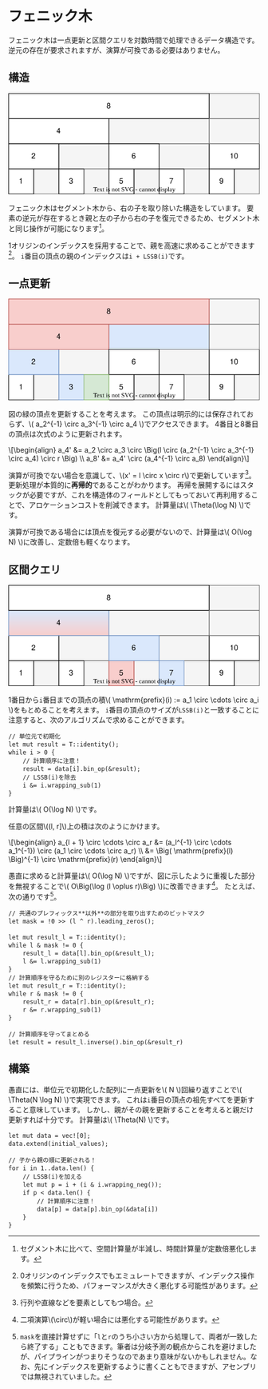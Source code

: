# フェニック木

フェニック木は一点更新と区間クエリを対数時間で処理できるデータ構造です。
逆元の存在が要求されますが、演算が可換である必要はありません。

## 構造

![fenwick tree](fenwick.drawio.svg)

フェニック木はセグメント木から、右の子を取り除いた構造をしています。
要素の逆元が存在するとき親と左の子から右の子を復元できるため、セグメント木と同じ操作が可能になります[^seg-ve-fenwick]。

1オリジンのインデックスを採用することで、親を高速に求めることができます[^one-based-indexing]。
`i`番目の頂点の親のインデックスは`i + LSSB(i)`です。

[^seg-ve-fenwick]: セグメント木に比べて、空間計算量が半減し、時間計算量が定数倍悪化します。
[^one-based-indexing]: 0オリジンのインデックスでもエミュレートできますが、インデックス操作を頻繁に行うため、パフォーマンスが大きく悪化する可能性があります。

## 一点更新

![fenwick tree](fenwick_update.drawio.svg)

図の緑の頂点を更新することを考えます。
この頂点は明示的には保存されておらず、\\( a_2^{-1} \circ a_3^{-1} \circ a_4 \\)でアクセスできます。
4番目と8番目の頂点は次式のように更新されます。

\\[\begin{align}
    a_4' &= a_2 \circ a_3 \circ \Big(l \circ (a_2^{-1} \circ a_3^{-1} \circ a_4) \circ r \Big) \\\\
    a_8' &= a_4' \circ (a_4^{-1} \circ a_8)
\end{align}\\]

演算が可換でない場合を意識して、\\(x' = l \circ x \circ r\\)で更新しています[^non-commutative]。
更新処理が本質的に**再帰的**であることがわかります。
再帰を展開するにはスタックが必要ですが、これを構造体のフィールドとしてもっておいて再利用することで、アロケーションコストを削減できます。
計算量は\\( \Theta(\log N) \\)です。

演算が可換である場合には頂点を復元する必要がないので、計算量は\\( O(\log N) \\)に改善し、定数倍も軽くなります。

[^non-commutative]: 行列や直線などを要素としてもつ場合。

## 区間クエリ

![fenwick tree](fenwick_prefix.drawio.svg)

1番目から`i`番目までの頂点の積\\( \mathrm{prefix}(i) := a_1 \circ \cdots \circ a_i \\)をもとめることを考えます。
`i`番目の頂点のサイズが`LSSB(i)`と一致することに注意すると、次のアルゴリズムで求めることができます。

```rust, ignore
// 単位元で初期化
let mut result = T::identity();
while i > 0 {
    // 計算順序に注意！
    result = data[i].bin_op(&result);
    // LSSB(i)を除去
    i &= i.wrapping_sub(1)
}
```

計算量は\\( O(\log N) \\)です。

任意の区間\\((l, r]\\)上の積は次のようにかけます。

\\[\begin{align}
a_{l + 1} \circ \cdots \circ a_r
&= (a_l^{-1} \circ \cdots a_1^{-1}) \circ (a_1 \circ \cdots \circ a_r) \\\\
&= \Big( \mathrm{prefix}(l) \Big)^{-1} \circ \mathrm{prefix}(r)
\end{align}\\]

愚直に求めると計算量は\\( O(\log N) \\)ですが、図に示したように重複した部分を無視することで\\( O\Big(\log (l \oplus r)\Big) \\)に改善できます[^range-query-optimization]。
たとえば、次の通りです[^branch-prediction]。

```rust, ignore
// 共通のプレフィックス**以外**の部分を取り出すためのビットマスク
let mask = !0 >> (l ^ r).leading_zeros();

let mut result_l = T::identity();
while l & mask != 0 {
    result_l = data[l].bin_op(&result_l);
    l &= l.wrapping_sub(1)
}
// 計算順序を守るために別のレジスターに格納する
let mut result_r = T::identity();
while r & mask != 0 {
    result_r = data[r].bin_op(&result_r);
    r &= r.wrapping_sub(1)
}

// 計算順序を守ってまとめる
let result = result_l.inverse().bin_op(&result_r)
```

[^range-query-optimization]: 二項演算\\(\circ\\)が軽い場合には悪化する可能性があります。
[^branch-prediction]: `mask`を直接計算せずに「`l`と`r`のうち小さい方から処理して、両者が一致したら終了する」こともできます。筆者は分岐予測の観点からこれを避けましたが、パイプラインがつまりそうなのであまり意味がないかもしれません。なお、先にインデックスを更新するように書くこともできますが、アセンブリでは無視されていました。

## 構築

愚直には、単位元で初期化した配列に一点更新を\\( N \\)回繰り返すことで\\( \Theta(N \log N) \\)で実現できます。
これは`i`番目の頂点の祖先すべてを更新すること意味しています。
しかし、親がその親を更新することを考えると親だけ更新すれば十分です。
計算量は\\( \Theta(N) \\)です。

```rust, ignore
let mut data = vec![0];
data.extend(initial_values);

// 子から親の順に更新される！
for i in 1..data.len() {
    // LSSB(i)を加える
    let mut p = i + (i & i.wrapping_neg());
    if p < data.len() {
        // 計算順序に注意！
        data[p] = data[p].bin_op(&data[i])
    }
}
```
